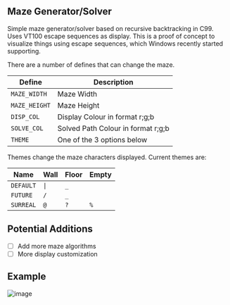 ## Maze Generator/Solver

Simple maze generator/solver based on recursive backtracking in C99. Uses VT100 escape sequences as display. This is a proof of concept to visualize things using escape sequences, which Windows recently started supporting.

There are a number of defines that can change the maze.

| Define  | Description |
| ------------- | ------------- | 
| ```MAZE_WIDTH``` | Maze Width |
| ```MAZE_HEIGHT``` | Maze Height |
| ```DISP_COL``` | Display Colour in format r;g;b |
| ```SOLVE_COL```| Solved Path Colour in format r;g;b |
| ```THEME```| One of the 3 options below |

Themes change the maze characters displayed. Current themes are:

| Name  | Wall | Floor | Empty |
| --- | --- | --- | --- | 
| ```DEFAULT```|```\|```|```_```|``` ```|
| ```FUTURE```|```/```|```_```|``` ```|
| ```SURREAL```|```@```|```?```|```%```|


## Potential Additions
- [ ] Add more maze algorithms
- [ ] More display customization

## Example
![image](https://i.imgur.com/pwzRTHX.png)
